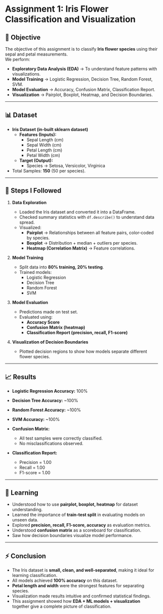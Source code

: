 # Assignment 1: Iris Flower Classification and Visualization  

## 📌 Objective  
The objective of this assignment is to classify **Iris flower species** using their sepal and petal measurements.  
We perform:  
- **Exploratory Data Analysis (EDA)** → To understand feature patterns with visualizations.  
- **Model Training** → Logistic Regression, Decision Tree, Random Forest, SVM.  
- **Model Evaluation** → Accuracy, Confusion Matrix, Classification Report.  
- **Visualization** → Pairplot, Boxplot, Heatmap, and Decision Boundaries.  

---

## 📊 Dataset  
- **Iris Dataset (in-built sklearn dataset)**  
  - **Features (Inputs):**  
    - Sepal Length (cm)  
    - Sepal Width (cm)  
    - Petal Length (cm)  
    - Petal Width (cm)  
  - **Target (Output):**  
    - Species → Setosa, Versicolor, Virginica  
- Total Samples: **150** (50 per species).  

---

## 🔎 Steps I Followed  

1. **Data Exploration**  
   - Loaded the Iris dataset and converted it into a DataFrame.  
   - Checked summary statistics with `df.describe()` to understand data spread.  
   - Visualized:  
     - **Pairplot** → Relationships between all feature pairs, color-coded by species.  
     - **Boxplot** → Distribution + median + outliers per species.  
     - **Heatmap (Correlation Matrix)** → Feature correlations.  

2. **Model Training**  
   - Split data into **80% training, 20% testing**.  
   - Trained models:  
     - Logistic Regression  
     - Decision Tree  
     - Random Forest  
     - SVM  

3. **Model Evaluation**  
   - Predictions made on test set.  
   - Evaluated using:  
     - **Accuracy Score**  
     - **Confusion Matrix (heatmap)**  
     - **Classification Report (precision, recall, F1-score)**  

4. **Visualization of Decision Boundaries**  
   - Plotted decision regions to show how models separate different flower species.  

---

## 📈 Results  

- **Logistic Regression Accuracy:** 100%  
- **Decision Tree Accuracy:** ~100%  
- **Random Forest Accuracy:** ~100%  
- **SVM Accuracy:** ~100%  

- **Confusion Matrix:**  
  - All test samples were correctly classified.  
  - No misclassifications observed.  

- **Classification Report:**  
  - Precision = 1.00  
  - Recall = 1.00  
  - F1-score = 1.00  

---

## 📝 Learning  

- Understood how to use **pairplot, boxplot, heatmap** for dataset understanding.  
- Learned the importance of **train-test split** in evaluating models on unseen data.  
- Explored **precision, recall, F1-score, accuracy** as evaluation metrics.  
- Understood **confusion matrix** as a scoreboard for classification.  
- Saw how decision boundaries visualize model performance.  

---

## ⚡ Conclusion  

- The Iris dataset is **small, clean, and well-separated**, making it ideal for learning classification.  
- All models achieved **100% accuracy** on this dataset.  
- **Petal length and width** were the strongest features for separating species.  
- Visualization made results intuitive and confirmed statistical findings.  
- This assignment showed how **EDA + ML models + visualization** together give a complete picture of classification.  
